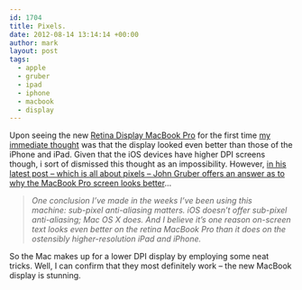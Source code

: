```yaml
---
id: 1704
title: Pixels.
date: 2012-08-14 13:14:14 +00:00
author: mark
layout: post
tags:
  - apple
  - gruber
  - ipad
  - iphone
  - macbook
  - display
---
```

Upon seeing the new [Retina Display MacBook Pro](http://www.apple.com/uk/macbook-pro/) for the first time [my immediate thought](https://twitter.com/sallonoroff/statuses/229608612476100608) was that the display looked even better than those of the iPhone and iPad. Given that the iOS devices have higher DPI screens though, i sort of dismissed this thought as an impossibility. However, [in his latest post &#8211; which is all about pixels &#8211; John Gruber offers an answer as to why the MacBook Pro screen looks better](http://daringfireball.net/2012/08/pixel_perfect)&#8230;

> _One conclusion I’ve made in the weeks I’ve been using this machine: sub-pixel anti-aliasing matters. iOS doesn’t offer sub-pixel anti-aliasing; Mac OS X does. And I believe it’s one reason on-screen text looks even better on the retina MacBook Pro than it does on the ostensibly higher-resolution iPad and iPhone._

So the Mac makes up for a lower DPI display by employing some neat tricks. Well, I can confirm that they most definitely work &#8211; the new MacBook display is stunning.
